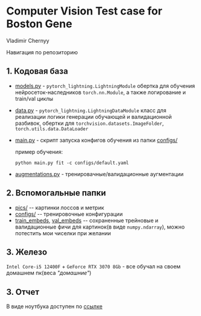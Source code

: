 # Computer Vision Test case for Boston Gene

Vladimir Chernyy

Навигация по репозиторию

## 1. Кодовая база
  - [models.py](models.py) - `pytorch_lightning.LightningModule` обертка для обучения нейросеток-наследников `torch.nn.Module`, а также логирование и train/val циклы
  - [data.py](data.py) - `pytorch_lightning.LightningDataModule` класс для реализации логики генерации обучающей и валидационной разбивок, обертки для `torchvision.datasets.ImageFolder`, `torch.utils.data.DataLoader`
  - [main.py](main.py) - скрипт запуска конфигов обучения из папки [configs/](configs/)

    пример обучения:
    ```
    python main.py fit -c configs/default.yaml
    ```
  - [augmentations.py](augmentations.py) - тренировачные/валидационные аугментации

## 2.  Вспомогальные папки
  - [pics/](pics/) -- картинки лоссов и метрик
  - [configs/](configs/) -- тренировочные конфигурации
  - [train_embeds](notebooks/train_embeds_tgt.npy), [val_embeds](notebooks/val_embeds_tgt.npy) -- сохраненные трейновые и валидационные фичи для картинок(в виде `numpy.ndarray`), можно потестить мои чиселки при желании

## 3. Железо
`Intel Core-i5 12400F` + `GeForce RTX 3070 8Gb` - все обучал на своем домашнем пк(веса *"домашние"*)

## 3. Отчет

В виде ноутбука доступен по [ссылке](notebooks/report.ipynb)
